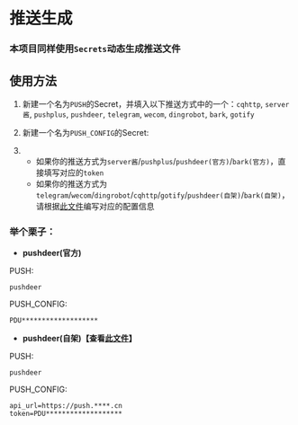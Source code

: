 # 推送生成
### 本项目同样使用`Secrets`动态生成推送文件
## 使用方法
1. 新建一个名为`PUSH`的Secret，并填入以下推送方式中的一个：`cqhttp`, `server酱`, `pushplus`, `pushdeer`, `telegram`, `wecom`, `dingrobot`, `bark`, `gotify`

2. 新建一个名为`PUSH_CONFIG`的Secret:

3. - 如果你的推送方式为`server酱`/`pushplus`/`pushdeer(官方)`/`bark(官方)`，直接填写对应的`token`
   - 如果你的推送方式为`telegram`/`wecom`/`dingrobot`/`cqhttp`/`gotify`/`pushdeer(自架)`/`bark(自架)`，请根据[此文件](https://github.com/Womsxd/AutoMihoyoBBS/blob/master/config/push.ini.example)编写对应的配置信息

### 举个栗子：
- **pushdeer(官方)**

PUSH:
```
pushdeer
```
PUSH_CONFIG:
```
PDU*******************
```

- **pushdeer(自架)【查看[此文件](https://github.com/Womsxd/AutoMihoyoBBS/blob/master/config/push.ini.example)】**

PUSH:
```
pushdeer
```
PUSH_CONFIG:
```
api_url=https://push.****.cn
token=PDU*******************
```
